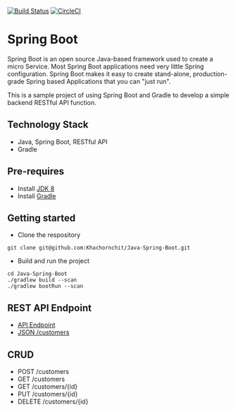 [![Build Status](https://travis-ci.org/Khachornchit/Java-Spring-Boot.svg?branch=master)](https://travis-ci.org/Khachornchit/Java-Spring-Boot) [![CircleCI](https://circleci.com/gh/khachornchit/Java-Spring-Boot.svg?style=svg)](https://circleci.com/gh/khachornchit/Java-Spring-Boot)

# Spring Boot

Spring Boot is an open source Java-based framework used to create a micro Service. Most Spring Boot applications need very little Spring configuration. Spring Boot makes it easy to create stand-alone, production-grade Spring based Applications that you can "just run".

This is a sample project of using Spring Boot and Gradle to develop a simple backend RESTful API function.

## Technology Stack
* Java, Spring Boot, RESTful API
* Gradle

## Pre-requires
* Install [JDK 8](https://www.oracle.com/technetwork/java/javase/downloads/jdk8-downloads-2133151.html)
* Install [Gradle](https://gradle.org/)

## Getting started
* Clone the respository
```
git clone git@github.com:Khachornchit/Java-Spring-Boot.git
```
* Build and run the project
```
cd Java-Spring-Boot
./gradlew build --scan
./gradlew bootRun --scan
```

## REST API Endpoint
* [API Endpoint](http://localhost:8080/)
* [JSON /customers](http://localhost:8080/customers)

## CRUD
* POST /customers
* GET /customers
* GET /customers/{id}
* PUT /customers/{id}
* DELETE /customers/{id}
